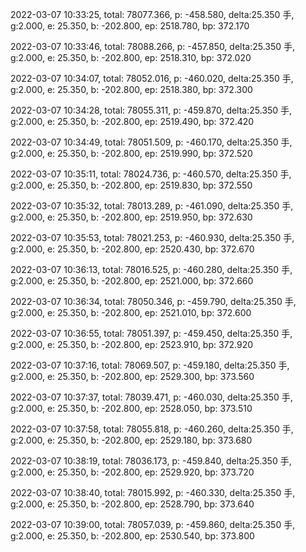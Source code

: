 2022-03-07 10:33:25, total: 78077.366, p: -458.580, delta:25.350 手, g:2.000, e: 25.350, b: -202.800, ep: 2518.780, bp: 372.170

2022-03-07 10:33:46, total: 78088.266, p: -457.850, delta:25.350 手, g:2.000, e: 25.350, b: -202.800, ep: 2518.310, bp: 372.020

2022-03-07 10:34:07, total: 78052.016, p: -460.020, delta:25.350 手, g:2.000, e: 25.350, b: -202.800, ep: 2518.380, bp: 372.300

2022-03-07 10:34:28, total: 78055.311, p: -459.870, delta:25.350 手, g:2.000, e: 25.350, b: -202.800, ep: 2519.490, bp: 372.420

2022-03-07 10:34:49, total: 78051.509, p: -460.170, delta:25.350 手, g:2.000, e: 25.350, b: -202.800, ep: 2519.990, bp: 372.520

2022-03-07 10:35:11, total: 78024.736, p: -460.570, delta:25.350 手, g:2.000, e: 25.350, b: -202.800, ep: 2519.830, bp: 372.550

2022-03-07 10:35:32, total: 78013.289, p: -461.090, delta:25.350 手, g:2.000, e: 25.350, b: -202.800, ep: 2519.950, bp: 372.630

2022-03-07 10:35:53, total: 78021.253, p: -460.930, delta:25.350 手, g:2.000, e: 25.350, b: -202.800, ep: 2520.430, bp: 372.670

2022-03-07 10:36:13, total: 78016.525, p: -460.280, delta:25.350 手, g:2.000, e: 25.350, b: -202.800, ep: 2521.000, bp: 372.660

2022-03-07 10:36:34, total: 78050.346, p: -459.790, delta:25.350 手, g:2.000, e: 25.350, b: -202.800, ep: 2521.010, bp: 372.600

2022-03-07 10:36:55, total: 78051.397, p: -459.450, delta:25.350 手, g:2.000, e: 25.350, b: -202.800, ep: 2523.910, bp: 372.920

2022-03-07 10:37:16, total: 78069.507, p: -459.180, delta:25.350 手, g:2.000, e: 25.350, b: -202.800, ep: 2529.300, bp: 373.560

2022-03-07 10:37:37, total: 78039.471, p: -460.030, delta:25.350 手, g:2.000, e: 25.350, b: -202.800, ep: 2528.050, bp: 373.510

2022-03-07 10:37:58, total: 78055.818, p: -460.260, delta:25.350 手, g:2.000, e: 25.350, b: -202.800, ep: 2529.180, bp: 373.680

2022-03-07 10:38:19, total: 78036.173, p: -459.840, delta:25.350 手, g:2.000, e: 25.350, b: -202.800, ep: 2529.920, bp: 373.720

2022-03-07 10:38:40, total: 78015.992, p: -460.330, delta:25.350 手, g:2.000, e: 25.350, b: -202.800, ep: 2528.790, bp: 373.640

2022-03-07 10:39:00, total: 78057.039, p: -459.860, delta:25.350 手, g:2.000, e: 25.350, b: -202.800, ep: 2530.540, bp: 373.800
